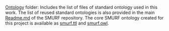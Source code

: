 [Ontology](../Ontology/) folder: Includes the list of files of standard ontology used in this work. The list of reused standard ontologies is also provided in the main [Readme.md](../README.md) of the SMURF repository. The core SMURF ontology created for this project is available as [smurf.ttl](../Ontology/smurf.ttl) and [smurf.owl](../Ontology/smurf.owl).
